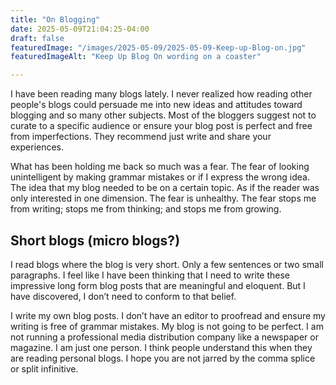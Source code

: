 ```yaml
---
title: "On Blogging"
date: 2025-05-09T21:04:25-04:00
draft: false
featuredImage: "/images/2025-05-09/2025-05-09-Keep-up-Blog-on.jpg"
featuredImageAlt: "Keep Up Blog On wording on a coaster"

---
```


I have been reading many blogs lately. I never realized how reading other people's blogs could persuade me into new ideas and attitudes toward blogging and so many other subjects. Most of the bloggers suggest not to curate to a specific audience or ensure your blog post is perfect and free from imperfections. They recommend just write and share your experiences.

What has been holding me back so much was a fear. The fear of looking unintelligent by making grammar mistakes or if I express the wrong idea. The idea that my blog needed to be on a certain topic. As if the reader was only interested in one dimension. The fear is unhealthy. The fear stops me from writing; stops me from thinking; and stops me from growing. 

## Short blogs (micro blogs?)

I read blogs where the blog is very short. Only a few sentences or two small paragraphs. I feel like I have been thinking that I need to write these impressive long form blog posts that are meaningful and eloquent. But I have discovered, I don’t need to conform to that belief.

I write my own blog posts. I don’t have an editor to proofread and ensure my writing is free of grammar mistakes. My blog is not going to be perfect. I am not running a professional media distribution company like a newspaper or magazine. I am just one person. I think people understand this when they are reading personal blogs. I hope you are not jarred by the comma splice or split infinitive. 

